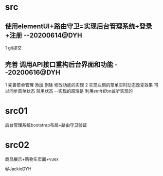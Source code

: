 # src

## 使用elementUI+路由守卫=实现后台管理系统+登录+注册 --20200614@DYH
1 git提交

## 完善 调用API接口重构后台界面和功能 --20200616@DYH
1 完善菜单管理 添加 删除 修改功能的实现
2 实现左侧的菜单实时动态改变效果 可以同步菜单状态 禁用状态
    --实现的原理是 利用$emit和$on监听实现的

# src01

后台管理系统bootstrap布局+路由守卫验证

# src02

商品展示+购物车页面+vuex



@JackieDYH